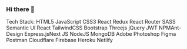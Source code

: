 ### Hi there 👋
Tech Stack:
HTML5 JavaScript CSS3 React Redux React Router SASS Semantic UI React TailwindCSS Bootstrap Threejs jQuery JWT NPMAnt-Design Express.jsNext JS NodeJS MongoDB Adobe Photoshop Figma Postman Cloudflare Firebase Heroku Netlify

<!--
**millenniumSonule/millenniumSonule** is a ✨ _special_ ✨ repository because its `README.md` (this file) appears on your GitHub profile.

Here are some ideas to get you started:

- 🔭 I’m currently working on ...
- 🌱 I’m currently learning ...
- 👯 I’m looking to collaborate on ...
- 🤔 I’m looking for help with ...
- 💬 Ask me about ...
- 📫 How to reach me: ...
- 😄 Pronouns: ...
- ⚡ Fun fact: ...
-->
